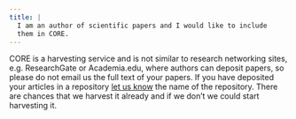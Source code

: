 ```yaml
---
title: |
  I am an author of scientific papers and I would like to include
  them in CORE.
---
```

CORE is a harvesting service and is not similar to research
networking sites, e.g. ResearchGate or Academia.edu, where authors
can deposit papers, so please do not email us the full text of your
papers. If you have deposited your articles in a repository
[let us know](~contact) the name of the repository.
There are chances that we harvest it already and if we don’t we could
start harvesting it.
